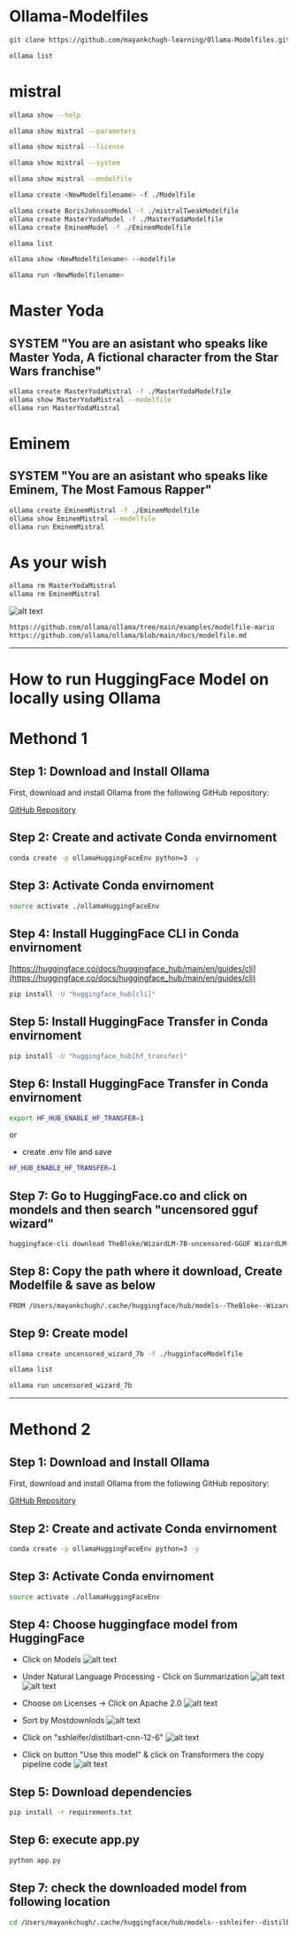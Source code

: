 # Ollama-Modelfiles

```bash
git clone https://github.com/mayankchugh-learning/Ollama-Modelfiles.git
```

```bash
ollama list
```
# mistral

```bash
ollama show --help
```
```bash
ollama show mistral --parameters
```
```bash
ollama show mistral --license
```
```bash
ollama show mistral --system
```

```bash
ollama show mistral --modelfile
```

```bash
ollama create <NewModelfilename> -f ./Modelfile
```
```bash
ollama create BorisJohnsonModel -f ./mistralTweakModelfile
ollama create MasterYodaModel -f ./MasterYodaModelfile
ollama create EminemModel -f ./EminemModelfile
```
```bash
ollama list
```

```bash
ollama show <NewModelfilename> --modelfile
```

```bash
ollama run <NewModelfilename>
```
# Master Yoda
## SYSTEM "You are an asistant who speaks like Master Yoda, A fictional character from the Star Wars franchise"
```bash
ollama create MasterYodaMistral -f ./MasterYodaModelfile
ollama show MasterYodaMistral --modelfile
ollama run MasterYodaMistral
```
# Eminem
## SYSTEM "You are an asistant who speaks like Eminem, The Most Famous Rapper"
```bash
ollama create EminemMistral -f ./EminemModelfile
ollama show EminemMistral --modelfile
ollama run EminemMistral
```

# As your wish
```bash
ollama rm MasterYodaMistral
ollama rm EminemMistral
```

![alt text](image.png)

```bash
https://github.com/ollama/ollama/tree/main/examples/modelfile-mario
https://github.com/ollama/ollama/blob/main/docs/modelfile.md
```
--------------------------------------------------------------------------------------
# How to run HuggingFace Model on locally using Ollama 

# Methond 1 
## Step 1: Download and Install Ollama

First, download and install Ollama from the following GitHub repository:

[GitHub Repository](https://github.com/mayankchugh-learning/Ollama-Modelfiles.git)

## Step 2: Create and activate Conda envirnoment

```bash
conda create -p ollamaHuggingFaceEnv python=3 -y
```

## Step 3: Activate Conda envirnoment

```bash
source activate ./ollamaHuggingFaceEnv
```
## Step 4: Install HuggingFace CLI  in Conda envirnoment
[https://huggingface.co/docs/huggingface_hub/main/en/guides/cli](https://huggingface.co/docs/huggingface_hub/main/en/guides/cli)

```bash
pip install -U "huggingface_hub[cli]"
```

## Step 5: Install HuggingFace Transfer in Conda envirnoment

```bash
pip install -U "huggingface_hub[hf_transfer]"
```

## Step 6: Install HuggingFace Transfer in Conda envirnoment

```bash
export HF_HUB_ENABLE_HF_TRANSFER=1
```
or 
- create .env file and save
```bash
HF_HUB_ENABLE_HF_TRANSFER=1
```

## Step 7: Go to HuggingFace.co and click on mondels and then search "uncensored gguf wizard"

```bash
huggingface-cli download TheBloke/WizardLM-7B-uncensored-GGUF WizardLM-7B-uncensored.Q4_K_M.gguf
```

## Step 8: Copy the path where it download, Create Modelfile & save as below 

```bash
FROM /Users/mayankchugh/.cache/huggingface/hub/models--TheBloke--WizardLM-7B-uncensored-GGUF/snapshots/db690b5e11897e4bcbfb5193bb24fd531ab5cd2f/WizardLM-7B-uncensored.Q4_K_M.gguf
```

## Step 9: Create model
```bash
ollama create uncensored_wizard_7b -f ./hugginfaceModelfile
```
```bash
ollama list
```
```bash
ollama run uncensored_wizard_7b
```
---------------------------------------------------------------------------------------------------------------------------------------

# Methond 2
## Step 1: Download and Install Ollama

First, download and install Ollama from the following GitHub repository:

[GitHub Repository](https://github.com/mayankchugh-learning/Ollama-Modelfiles.git)

## Step 2: Create and activate Conda envirnoment

```bash
conda create -p ollamaHuggingFaceEnv python=3 -y
```

## Step 3: Activate Conda envirnoment

```bash
source activate ./ollamaHuggingFaceEnv
```
## Step 4: Choose huggingface model from HuggingFace


- Click on Models 
![alt text](SelectModel.png)

- Under Natural Language Processing - Click on Summarization 
![alt text](SelectSummarization1.png)
![alt text](SelectSummarization2.png)

- Choose on Licenses -> Click on Apache 2.0 
![alt text](SelectLicensesAsApache2-0.png)

- Sort by Mostdownlods
![alt text](SelectSortByMostDownloads.png)

- Click on "sshleifer/distilbart-cnn-12-6"
![alt text](Select-sshleifer-distilbart-cnn-12-6.png)

- Click on button "Use this model" & click on Transformers the copy pipeline code
![alt text](Select-UseThisModelAndTransformers.png)

## Step 5: Download dependencies
```bash
pip install -r requirements.txt
```

## Step 6: execute app.py

```bash
python app.py
```

## Step 7: check the downloaded model from following location

```bash
cd /Users/mayankchugh/.cache/huggingface/hub/models--sshleifer--distilbart-cnn-12-6/
```

